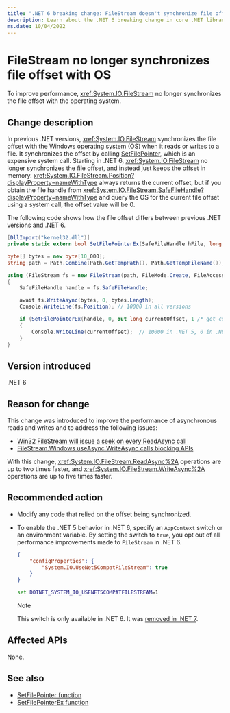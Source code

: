 ```yaml
---
title: ".NET 6 breaking change: FileStream doesn't synchronize file offset with OS"
description: Learn about the .NET 6 breaking change in core .NET libraries where FileStream doesn't synchronize the file offset with the operating system.
ms.date: 10/04/2022
---
```

# FileStream no longer synchronizes file offset with OS

To improve performance, <xref:System.IO.FileStream> no longer synchronizes the file offset with the operating system.

## Change description

In previous .NET versions, <xref:System.IO.FileStream> synchronizes the file offset with the Windows operating system (OS) when it reads or writes to a file. It synchronizes the offset by calling [SetFilePointer](/windows/win32/api/fileapi/nf-fileapi-setfilepointer), which is an expensive system call. Starting in .NET 6, <xref:System.IO.FileStream> no longer synchronizes the file offset, and instead just keeps the offset in memory. <xref:System.IO.FileStream.Position?displayProperty=nameWithType> always returns the current offset, but if you obtain the file handle from <xref:System.IO.FileStream.SafeFileHandle?displayProperty=nameWithType> and query the OS for the current file offset using a system call, the offset value will be 0.

The following code shows how the file offset differs between previous .NET versions and .NET 6.

```csharp
[DllImport("kernel32.dll")]
private static extern bool SetFilePointerEx(SafeFileHandle hFile, long liDistanceToMove, out long lpNewFilePointer, uint dwMoveMethod);

byte[] bytes = new byte[10_000];
string path = Path.Combine(Path.GetTempPath(), Path.GetTempFileName());

using (FileStream fs = new FileStream(path, FileMode.Create, FileAccess.ReadWrite, FileShare.None, bufferSize: 4096, useAsync: true))
{
    SafeFileHandle handle = fs.SafeFileHandle;

    await fs.WriteAsync(bytes, 0, bytes.Length);
    Console.WriteLine(fs.Position); // 10000 in all versions

    if (SetFilePointerEx(handle, 0, out long currentOffset, 1 /* get current offset */))
    {
        Console.WriteLine(currentOffset);  // 10000 in .NET 5, 0 in .NET 6
    }
}
```

## Version introduced

.NET 6

## Reason for change

This change was introduced to improve the performance of asynchronous reads and writes and to address the following issues:

- [Win32 FileStream will issue a seek on every ReadAsync call](https://github.com/dotnet/runtime/issues/16354)
- [FileStream.Windows useAsync WriteAsync calls blocking APIs](https://github.com/dotnet/runtime/issues/25905)

With this change, <xref:System.IO.FileStream.ReadAsync%2A> operations are up to two times faster, and <xref:System.IO.FileStream.WriteAsync%2A> operations are up to five times faster.

## Recommended action

- Modify any code that relied on the offset being synchronized.

- To enable the .NET 5 behavior in .NET 6, specify an `AppContext` switch or an environment variable. By setting the switch to `true`, you opt out of all performance improvements made to `FileStream` in .NET 6.

  ```json
  {
      "configProperties": {
          "System.IO.UseNet5CompatFileStream": true
      }
  }
  ```

  ```cmd
  set DOTNET_SYSTEM_IO_USENET5COMPATFILESTREAM=1
  ```

  > [!NOTE]
  > This switch is only available in .NET 6. It was [removed in .NET 7](../7.0/filestream-compat-switch.md).

## Affected APIs

None.

## See also

- [SetFilePointer function](/windows/win32/api/fileapi/nf-fileapi-setfilepointer)
- [SetFilePointerEx function](/windows/win32/api/fileapi/nf-fileapi-setfilepointerex)
